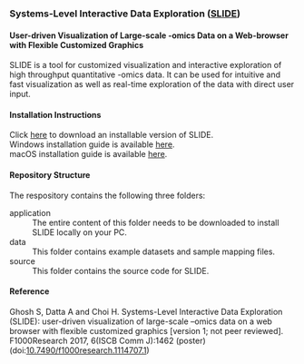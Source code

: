### Systems-Level Interactive Data Exploration ([SLIDE](https://f1000research.com/posters/6-1462))
#### User-driven Visualization of Large-scale -omics Data on a Web-browser with Flexible Customized Graphics

SLIDE is a tool for customized visualization and interactive exploration of high throughput quantitative -omics data. It can be used for intuitive and fast visualization as well as real-time exploration of the data with direct user input.

#### **Installation Instructions**
Click [here](https://github.com/soumitag/SLIDE/raw/master/application/slide.zip) to download an installable version of SLIDE.  
Windows installation guide is available [here](https://github.com/soumitag/SLIDE/raw/master/application/slide/SLIDE_Windows_Installation_Guide.pdf).  
macOS installation guide is available [here](https://github.com/soumitag/SLIDE/raw/master/application/slide/SLIDE_macOS_Installation_Guide.pdf).  


#### **Repository Structure**
The respository contains the following three folders:
<dl>

<dt>application</dt> 
<dd>The entire content of this folder needs to be downloaded to install SLIDE locally on your PC.</dd>

<dt>data</dt>
<dd>This folder contains example datasets and sample mapping files.</dd>

<dt>source</dt> 
<dd>This folder contains the source code for SLIDE.</dd>

</dl>


#### **Reference**
Ghosh S, Datta A and Choi H. Systems-Level Interactive Data Exploration (SLIDE): user-driven visualization of large-scale –omics data on a web browser with flexible customized graphics [version 1; not peer reviewed]. F1000Research 2017, 6(ISCB Comm J):1462 (poster)(doi:[10.7490/f1000research.1114707.1](https://f1000research.com/posters/6-1462))

